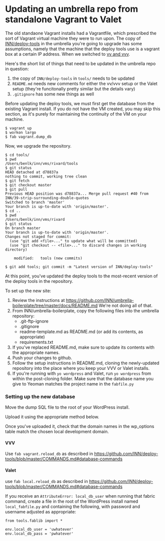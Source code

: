 # Updating an umbrella repo from standalone Vagrant to Valet

The old standaone Vagrant installs had a Vagrantfile, which prescribed the sort of Vagrant virtual machine they were to run upon. The copy of [INN/deploy-tools](https://github.com/INN/deploy-tools/) in the umbrella you're going to upgrade has some assumptions, namely that the machine that the deploy tools use is a vagrant box at a certain IP address. When we switched to [vv and vvv](https://github.com/INN/deploy-tools/pull/48).

Here's the short list of things that need to be updated in the umbrella repo in question:

1. the copy of `INN/deploy-tools` in `tools/` needs to be updated
2. `README.md` needs new comments for either the vv/vvv setup or the Valet setup (they're funcitonally pretty similar but the details vary)
3. `.gitignore` has some new things as well

Before updating the deploy tools, we must first get the database from the existing Vagrant install. If you do not have the VM created, you may skip this section, as it's purely for maintaining the continuity of the VM on your machine.

```
$ vagrant up
$ workon largo
$ fab vagrant.dump_db
```

Now, we upgrade the repository.

```
$ cd tools/
$ pwd
/Users/benlk/inn/vms/rivard/tools
$ git status
HEAD detached at d78837a
nothing to commit, working tree clean
$ git fetch
$ git checkout master
$ git pull
Previous HEAD position was d78837a... Merge pull request #40 from INN/39-strip-surrounding-double-quotes
Switched to branch 'master'
Your branch is up-to-date with 'origin/master'.
$ cd ..
$ pwd
/Users/benlk/inn/vms/rivard
$ git status
On branch master
Your branch is up-to-date with 'origin/master'.
Changes not staged for commit:
  (use "git add <file>..." to update what will be committed)
  (use "git checkout -- <file>..." to discard changes in working directory)

	modified:   tools (new commits)

$ git add tools; git commit -m "Latest version of INN/deploy-tools"
```

At this point, you've updated the deploy tools to the most-recent version of the deploy tools in the repository.

To set up the new site:

1. Review the instructions at https://github.com/INN/umbrella-boilerplate/tree/master/docs/README.md We're not doing all of that.
2. From INN/umbrella-boilerplate, copy the following files into the umbrella repository:
	- .git-ftp-ignore
	- .gitignore
	- readme-template.md as README.md (or add its contents, as appropriate)
	- requirements.txt
3. If you've replaced README.md, make sure to update its contents with the appropriate names.
4. Push your changes to github.
5. Follow the setup instructions in README.md, cloning the newly-updated repository into the place where you keep your VVV or Valet installs.
6. If you're running with `yo wordpress` and Valet, run `yo wordpress` from within the post-cloning folder. Make sure that the database name you give to Yeoman matches the project name in the `fabfile.py`

### Setting up the new database

Move the dump SQL file to the root of your WordPress install.

Upload it using the appropriate method below.

Once you've uploaded it, check that the domain names in the wp_options table match the chosen local development domain.

#### VVV

Use `fab vagrant.reload_db` as described in https://github.com/INN/deploy-tools/blob/master/COMMANDS.md#database-commands

#### Valet

use `fab local.reload_db` as described in https://github.com/INN/deploy-tools/blob/master/COMMANDS.md#database-commands

If you receive an `AttributeError: local_db_user` when running that fabric command, create a file in the root of the WordPress install named `local_fabfile.py` and containing the following, with password and username adjusted as appropriate:

```
from tools.fablib import *

env.local_db_user = 'uwhatever'
env.local_db_pass = 'pwhatever'
```
